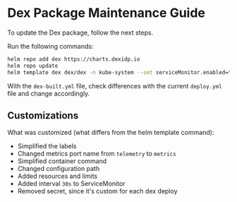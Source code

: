 # Dex Package Maintenance Guide

To update the Dex package, follow the next steps.

Run the following commands:

```bash
helm repo add dex https://charts.dexidp.io
helm repo update
helm template dex dex/dex -n kube-system --set serviceMonitor.enabled=true > dex-built.yml
```

With the `dex-built.yml` file, check differences with the current `deploy.yml` file and change accordingly.

## Customizations

What was customized (what differs from the helm template command):

- Simplified the labels
- Changed metrics port name from `telemetry` to `metrics`
- Simplified container command
- Changed configuration path
- Added resources and limits
- Added interval `30s` to ServiceMonitor
- Removed secret, since it's custom for each dex deploy